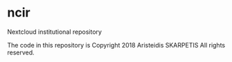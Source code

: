 # ncir
Nextcloud institutional repository

The code in this repository is Copyright 2018 Aristeidis SKARPETIS All rights reserved.
